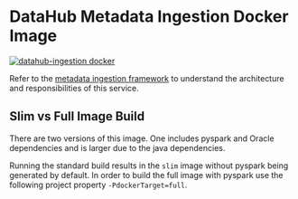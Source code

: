 # DataHub Metadata Ingestion Docker Image

[![datahub-ingestion docker](https://github.com/datahub-project/datahub/actions/workflows/docker-ingestion.yml/badge.svg)](https://github.com/datahub-project/datahub/actions/workflows/docker-ingestion.yml)

Refer to the [metadata ingestion framework](../../metadata-ingestion) to understand the architecture and responsibilities of this service.

## Slim vs Full Image Build

There are two versions of this image. One includes pyspark and Oracle dependencies and is larger due to the java dependencies.

Running the standard build results in the `slim` image without pyspark being generated by default. In order to build the full
image with pyspark use the following project property `-PdockerTarget=full`.
